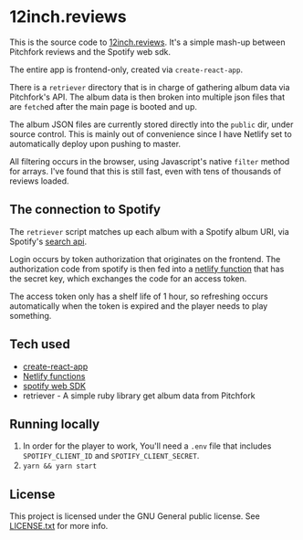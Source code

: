 # 12inch.reviews

This is the source code to [12inch.reviews][reviews].  It's a simple mash-up between Pitchfork reviews and the Spotify web sdk.

The entire app is frontend-only, created via `create-react-app`.

There is a `retriever` directory that is in charge of gathering album data via Pitchfork's API.  The album data is then broken into multiple json files that are `fetch`ed after the main page is booted and up. 

The album JSON files are currently stored directly into the `public` dir, under source control.  This is mainly out of convenience since I have Netlify set to automatically deploy upon pushing to master.

All filtering occurs in the browser, using Javascript's native `filter` method for arrays.  I've found that this is still fast, even with tens of thousands of reviews loaded.

## The connection to Spotify

The `retriever` script matches up each album with a Spotify album URI, via Spotify's [search api][search].

Login occurs by token authorization that originates on the frontend.  The authorization code from spotify is then fed into a [netlify function](https://github.com/gammons/12inch.reviews/blob/master/.netlify/functions/spotifyLogin.js) that has the secret key, which exchanges the code for an access token.

The access token only has a shelf life of 1 hour, so refreshing occurs automatically when the token is expired and the player needs to play something.


## Tech used

* [create-react-app](https://github.com/facebook/create-react-app)
* [Netlify functions](https://www.netlify.com/products/functions/)
* [spotify web SDK](https://developer.spotify.com/documentation/web-playback-sdk/quick-start/)
* retriever - A simple ruby library get album data from Pitchfork

[reviews]: https://12inch.reviews
[search]: https://developer.spotify.com/documentation/web-api/reference/search/search/

## Running locally

1. In order for the player to work, You'll need a `.env` file that includes `SPOTIFY_CLIENT_ID` and `SPOTIFY_CLIENT_SECRET`.
2. `yarn && yarn start`

## License

This project is licensed under the GNU General public license.  See [LICENSE.txt](https://github.com/gammons/12inch.reviews/blob/master/LICENSE.txt) for more info.
